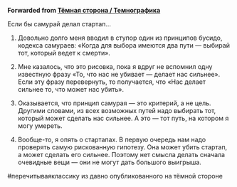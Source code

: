 **Forwarded from [Тёмная сторона / Темнографика](https://t.me/temno/1523)**

Если бы самурай делал стартап…

1. Довольно долго меня вводил в ступор один из принципов бусидо, кодекса самураев: «Когда для выбора имеются два пути — выбирай тот, который ведет к смерти».

2. Мне казалось, что это рисовка, пока я вдруг не вспомнил одну известную фразу «То, что нас не убивает — делает нас сильнее». Если эту фразу перевернуть, то получается, что «Нас делает сильнее то, что может нас убить».

3. Оказывается, что принцип самурая — это критерий, а не цель. Другими словами, из всех возможных путей надо выбирать тот, который может сделать нас сильнее. А это — тот путь, на котором я могу умереть.

4. Вообще-то, я опять о стартапах. В первую очередь нам надо проверять самую рискованную гипотезу. Она может убить стартап, а может сделать его сильнее. Поэтому нет смысла делать сначала очевидные вещи — они не могут дать большого выигрыша.

#перечитываяклассику из давно опубликованного на тёмной стороне